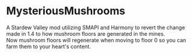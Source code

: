 # MysteriousMushrooms
A Stardew Valley mod utilizing SMAPI and Harmony to revert the change made in 1.4 to how mushroom floors are generated in the mines.  
Now mushroom floors will regenerate when moving to floor 0 so you can farm them to your heart's content.